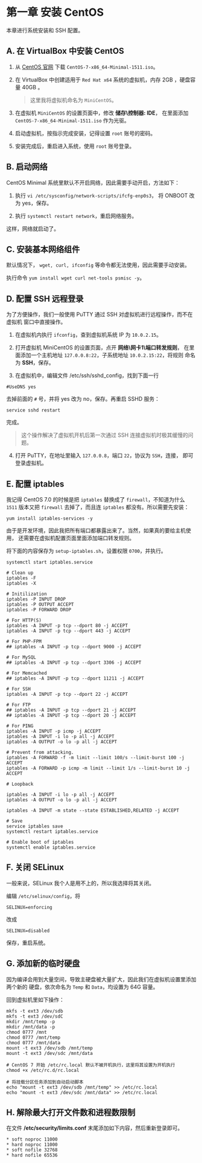 # 第一章 安装 CentOS

本章进行系统安装和 SSH 配置。

## A. 在 VirtualBox 中安装 CentOS

1.  从 [CentOS 官网](https://www.centos.org/) 下载 
`CentOS-7-x86_64-Minimal-1511.iso`。

2.  在 VirtualBox 中创建适用于 `Red Hat x64` 系统的虚拟机，内存 2GB
，硬盘容量 40GB 。

    > 这里我将虚拟机命名为 `MiniCentOS`。

3.  在虚拟机 `MiniCentOS` 的设置页面中，修改 **储存\\控制器: IDE**，
在里面添加 `CentOS-7-x86_64-Minimal-1511.iso` 作为光驱。

4.  启动虚拟机，按指示完成安装，记得设置 `root` 账号的密码。

5.  安装完成后，重启进入系统，使用 `root` 账号登录。

## B. 启动网络

CentOS Minimal 系统里默认不开启网络，因此需要手动开启，方法如下：

1.  执行 `vi /etc/sysconfig/network-scripts/ifcfg-enp0s3`，
将 ONBOOT 改为 yes，保存。

2.  执行 `systemctl restart network`，重启网络服务。

这样，网络就启动了。

## C. 安装基本网络组件

默认情况下， `wget, curl, ifconfig` 等命令都无法使用，因此需要手动安装。

执行命令 `yum install wget curl net-tools psmisc -y`。

## D. 配置 SSH 远程登录

为了方便操作，我们一般使用 PuTTY 通过 SSH 对虚拟机进行远程操作，而不在虚拟机
窗口中直接操作。

1. 在虚拟机内执行 `ifconfig`，查到虚拟机系统 IP 为 `10.0.2.15`。

2. 打开虚拟机 MiniCentOS 的设置页面，点开 **网络\\网卡1\\端口转发规则**，
在里面添加一个主机地址 `127.0.0.8:22`，子系统地址 `10.0.2.15:22`，将规则
命名为 **SSH**，保存。

3. 在虚拟机中，编辑文件 /etc/ssh/sshd_config，找到下面一行

```
#UseDNS yes
```

去掉前面的 `#` 号，并将 yes 改为 no，保存。再重启 SSHD 服务：

```
service sshd restart
```

完成。

> 这个操作解决了虚拟机开机后第一次通过 SSH 连接虚拟机时极其缓慢的问题。

4. 打开 PuTTY，在地址里输入 `127.0.0.8`，端口 `22`，协议为 `SSH`，连接，
即可登录虚拟机。

## E. 配置 iptables

我记得 CentOS 7.0 的时候是把 `iptables` 替换成了 `firewall`，不知道为什么 `1511`
版本又把 `firewall` 去掉了，而且连 `iptables` 都没有。所以需要先安装：

```
yum install iptables-services -y
```

由于是开发环境，因此我把所有端口都暴露出来了。当然，如果真的要给主机使用，
还需要在虚拟机配置页面里面添加端口转发规则。

将下面的内容保存为 `setup-iptables.sh`，设置权限 `0700`，并执行。

```
systemctl start iptables.service

# Clean up
iptables -F
iptables -X

# Initilization
iptables -P INPUT DROP
iptables -P OUTPUT ACCEPT
iptables -P FORWARD DROP

# For HTTP(S)
iptables -A INPUT -p tcp --dport 80 -j ACCEPT
iptables -A INPUT -p tcp --dport 443 -j ACCEPT

# For PHP-FPM
## iptables -A INPUT -p tcp --dport 9000 -j ACCEPT

# For MySQL
## iptables -A INPUT -p tcp --dport 3306 -j ACCEPT

# For Memcached
## iptables -A INPUT -p tcp --dport 11211 -j ACCEPT

# For SSH
iptables -A INPUT -p tcp --dport 22 -j ACCEPT

# For FTP
## iptables -A INPUT -p tcp --dport 21 -j ACCEPT
## iptables -A INPUT -p tcp --dport 20 -j ACCEPT

# For PING
iptables -A INPUT -p icmp -j ACCEPT
iptables -A INPUT -i lo -p all -j ACCEPT
iptables -A OUTPUT -o lo -p all -j ACCEPT

# Prevent from attacking.
iptables -A FORWARD -f -m limit --limit 100/s --limit-burst 100 -j ACCEPT
iptables -A FORWARD -p icmp -m limit --limit 1/s --limit-burst 10 -j ACCEPT

# Loopback

iptables -A INPUT -i lo -p all -j ACCEPT
iptables -A OUTPUT -o lo -p all -j ACCEPT

iptables -A INPUT -m state --state ESTABLISHED,RELATED -j ACCEPT

# Save
service iptables save
systemctl restart iptables.service

# Enable boot of iptables
systemctl enable iptables.service
```

## F. 关闭 SELinux

一般来说，SELinux 我个人是用不上的，所以我选择将其关闭。

编辑 `/etc/selinux/config`，将

```
SELINUX=enforcing
```

改成

```
SELINUX=disabled
```

保存，重启系统。

## G. 添加新的临时硬盘

因为编译会用到大量空间，导致主硬盘被大量扩大，因此我们在虚拟机设置里添加两个新的
硬盘，依次命名为 `Temp` 和 `Data`，均设置为 64G 容量。

回到虚拟机里如下操作：

```
mkfs -t ext3 /dev/sdb
mkfs -t ext3 /dev/sdC
mkdir /mnt/temp -p
mkdir /mnt/data -p
chmod 0777 /mnt
chmod 0777 /mnt/temp
chmod 0777 /mnt/data
mount -t ext3 /dev/sdb /mnt/temp
mount -t ext3 /dev/sdc /mnt/data

# CentOS 7 开始 /etc/rc.local 默认不被开机执行，这里将其设置为开机执行
chmod +x /etc/rc.d/rc.local

# 将挂载分区任务添加到自动启动脚本
echo "mount -t ext3 /dev/sdb /mnt/temp" >> /etc/rc.local
echo "mount -t ext3 /dev/sdc /mnt/data" >> /etc/rc.local
```

## H. 解除最大打开文件数和进程数限制

在文件 **/etc/security/limits.conf** 末尾添加如下内容，然后重新登录即可。

```
* soft noproc 11000
* hard noproc 11000
* soft nofile 32768
* hard nofile 65536
```
